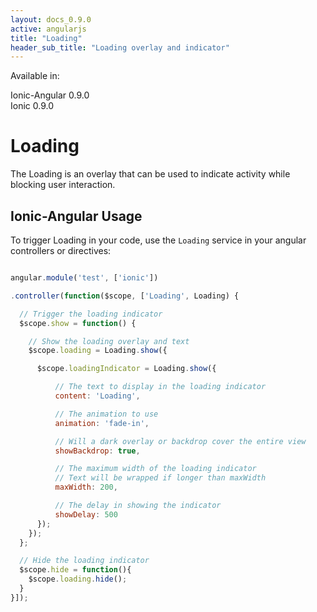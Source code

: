 ```yaml
---
layout: docs_0.9.0
active: angularjs
title: "Loading"
header_sub_title: "Loading overlay and indicator"
---
```


Available in:
<div class="label label-danger">Ionic-Angular 0.9.0</div>
<div class="label label-primary">Ionic 0.9.0</div>


Loading
===

The Loading is an overlay that can be used to indicate activity while blocking user interaction.


## Ionic-Angular Usage

To trigger Loading in your code, use the `Loading` service in your angular controllers or directives:

```javascript

angular.module('test', ['ionic'])

.controller(function($scope, ['Loading', Loading) {

  // Trigger the loading indicator
  $scope.show = function() {

    // Show the loading overlay and text
    $scope.loading = Loading.show({

      $scope.loadingIndicator = Loading.show({

          // The text to display in the loading indicator
          content: 'Loading',

          // The animation to use
          animation: 'fade-in',

          // Will a dark overlay or backdrop cover the entire view
          showBackdrop: true,

          // The maximum width of the loading indicator
          // Text will be wrapped if longer than maxWidth
          maxWidth: 200,

          // The delay in showing the indicator
          showDelay: 500
      });
    });
  };

  // Hide the loading indicator
  $scope.hide = function(){
    $scope.loading.hide();
  }
}]);
```